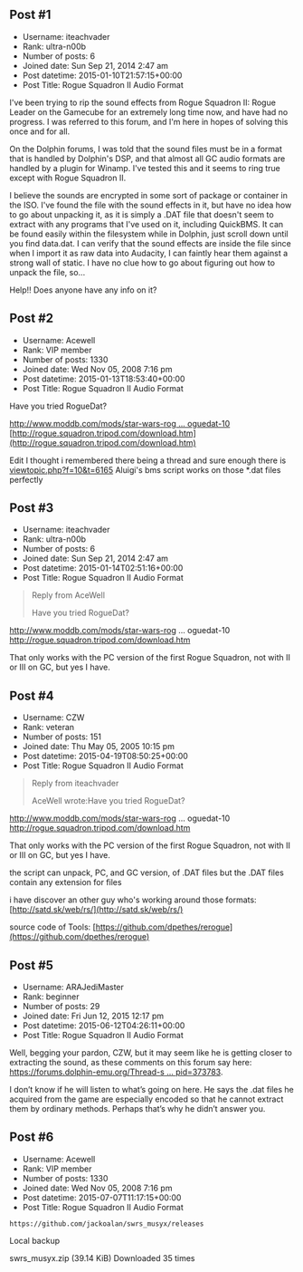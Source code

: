 ## Post #1
- Username: iteachvader
- Rank: ultra-n00b
- Number of posts: 6
- Joined date: Sun Sep 21, 2014 2:47 am
- Post datetime: 2015-01-10T21:57:15+00:00
- Post Title: Rogue Squadron II Audio Format

I've been trying to rip the sound effects from Rogue Squadron II: Rogue Leader on the Gamecube for an extremely long time now, and have had no progress. I was referred to this forum, and I'm here in hopes of solving this once and for all.

On the Dolphin forums, I was told that the sound files must be in a format that is handled by Dolphin's DSP, and that almost all GC audio formats are handled by a plugin for Winamp. I've tested this and it seems to ring true except with Rogue Squadron II.

I believe the sounds are encrypted in some sort of package or container in the ISO. I've found the file with the sound effects in it, but have no idea how to go about unpacking it, as it is simply a .DAT file that doesn't seem to extract with any programs that I've used on it, including QuickBMS. It can be found easily within the filesystem while in Dolphin, just scroll down until you find data.dat. I can verify that the sound effects are inside the file since when I import it as raw data into Audacity, I can faintly hear them against a strong wall of static. I have no clue how to go about figuring out how to unpack the file, so...

Help!! Does anyone have any info on it?
## Post #2
- Username: Acewell
- Rank: VIP member
- Number of posts: 1330
- Joined date: Wed Nov 05, 2008 7:16 pm
- Post datetime: 2015-01-13T18:53:40+00:00
- Post Title: Rogue Squadron II Audio Format

Have you tried RogueDat?

[http://www.moddb.com/mods/star-wars-rog ... oguedat-10](http://www.moddb.com/mods/star-wars-rogue-leader-3d/downloads/roguedat-10)
[http://rogue.squadron.tripod.com/download.htm](http://rogue.squadron.tripod.com/download.htm)

Edit
I thought i remembered there being a thread and sure enough there is
[viewtopic.php?f=10&t=6165](http://forum.xentax.com/viewtopic.php?f=10&t=6165)
Aluigi's bms script works on those *.dat files perfectly
## Post #3
- Username: iteachvader
- Rank: ultra-n00b
- Number of posts: 6
- Joined date: Sun Sep 21, 2014 2:47 am
- Post datetime: 2015-01-14T02:51:16+00:00
- Post Title: Rogue Squadron II Audio Format

> Reply from AceWell
>
> Have you tried RogueDat?

http://www.moddb.com/mods/star-wars-rog ... oguedat-10
http://rogue.squadron.tripod.com/download.htm

That only works with the PC version of the first Rogue Squadron, not with II or III on GC, but yes I have.
## Post #4
- Username: CZW
- Rank: veteran
- Number of posts: 151
- Joined date: Thu May 05, 2005 10:15 pm
- Post datetime: 2015-04-19T08:50:25+00:00
- Post Title: Rogue Squadron II Audio Format

> Reply from iteachvader
>
> AceWell wrote:Have you tried RogueDat?

http://www.moddb.com/mods/star-wars-rog ... oguedat-10
http://rogue.squadron.tripod.com/download.htm

That only works with the PC version of the first Rogue Squadron, not with II or III on GC, but yes I have.

the script can unpack, PC, and GC version, of .DAT files
but the .DAT files contain any extension for files

i have discover an other guy who's working around those formats:
[http://satd.sk/web/rs/](http://satd.sk/web/rs/)

 source code of Tools:
[https://github.com/dpethes/rerogue](https://github.com/dpethes/rerogue)
## Post #5
- Username: ARAJediMaster
- Rank: beginner
- Number of posts: 29
- Joined date: Fri Jun 12, 2015 12:17 pm
- Post datetime: 2015-06-12T04:26:11+00:00
- Post Title: Rogue Squadron II Audio Format

Well, begging your pardon, CZW, but it may seem like he is getting closer to extracting the sound, as these comments on this forum say here: [https://forums.dolphin-emu.org/Thread-s ... pid=373783](https://forums.dolphin-emu.org/Thread-sfx-ripping-decoding-dumping-features?pid=373783).

I don’t know if he will listen to what’s going on here. He says the .dat files he acquired from the game are especially encoded so that he cannot extract them by ordinary methods. Perhaps that’s why he didn’t answer you.
## Post #6
- Username: Acewell
- Rank: VIP member
- Number of posts: 1330
- Joined date: Wed Nov 05, 2008 7:16 pm
- Post datetime: 2015-07-07T11:17:15+00:00
- Post Title: Rogue Squadron II Audio Format

```
https://github.com/jackoalan/swrs_musyx/releases
```


Local backup


 swrs_musyx.zip
(39.14 KiB) Downloaded 35 times
